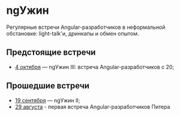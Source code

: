 # ngУжин

Регулярные встречи Angular-разработчиков в неформальной обстановке: light-talk'и, дринкапы и обмен опытом.

## Предстоящие встречи

- [4 октября](/events/2019/10/2019.10.04.md) — ngУжин III: встреча Angular-разработчиков с 20;

## Прошедшие встречи

- [19 сентября](/events/2019/09/2019.09.19.md) — ngУжин II;
- [29 августа](../2019/08/2019.08.29.md) - первая встреча Angular-разработчиков Питера